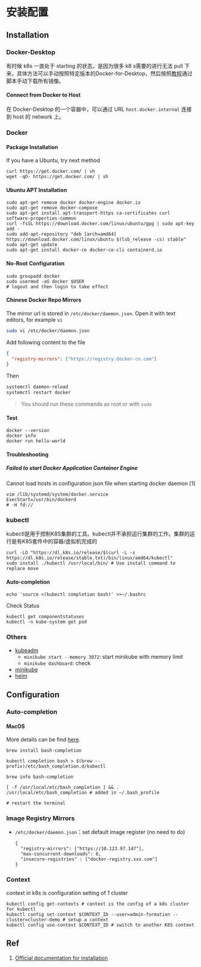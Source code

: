 # 安装配置

## Installation

### Docker-Desktop

有时候 k8s 一直处于 starting 的状态，是因为很多 k8 s需要的进行无法 pull 下来，具体方法可以手动按照特定版本的Docker-for-Desktop，然后按照[教程](https://github.com/gotok8s/k8s-docker-desktop-for-mac)通过脚本手动下载所有镜像。

#### Connect from Docker to Host

在 Docker-Desktop 的一个容器中，可以通过 URL `host.docker.internal` 连接到 host 的 network 上。

### Docker

#### Package Installation

If you have a Ubuntu, try next method

```shell
curl https://get.docker.com/ | sh
wget -qO- https://get.docker.com/ | sh
```

#### Ubuntu APT Installation

```shell
sudo apt-get remove docker docker-engine docker.io
sudo apt-get remove docker-compose
sudo apt-get install apt-transport-https ca-certificates curl software-properties-common
curl -fsSL https://download.docker.com/linux/ubuntu/gpg | sudo apt-key add -
sudo add-apt-repository "deb [arch=amd64] https://download.docker.com/linux/ubuntu $(lsb_release -cs) stable"
sudo apt-get update
sudo apt-get install docker-ce docker-ce-cli containerd.io
```

#### No-Root Configuration

```shell
sudo groupadd docker
sudo usermod -aG docker $USER
# logout and then login to take effect
```

#### Chinese Docker Repo Mirrors

The mirror url is stored in `/etc/docker/daemon.json`. Open it with text editors, for example `vi`

```bash
sudo vi /etc/docker/daemon.json
```

Add following content to the file

```json
{
  "registry-mirrors": ["https://registry.docker-cn.com"]
}
```

Then

```bash
systemctl daemon-reload
systemctl restart docker
```

> You should run these commands as root or with `sudo`

#### Test

```shell
docker --version
docker info
docker run hello-world
```

#### Troubleshooting

##### Failed to start Docker Application Container Engine

Cannot load hosts in configuration json file when starting docker daemon \[1\]

```shell
vim /lib/systemd/system/docker.service
ExecStart=/usr/bin/dockerd
# -H fd://
```

### kubectl

kubectl是用于控制K8S集群的工具。kubectl并不承担运行集群的工作。集群的运行是有K8S套件中的容器/虚拟机完成的

```shell
curl -LO "https://dl.k8s.io/release/$(curl -L -s https://dl.k8s.io/release/stable.txt)/bin/linux/amd64/kubectl"
sudo install ./kubectl /usr/local/bin/ # Use install command to replace move
```

#### Auto-completion

```shell
echo 'source <(kubectl completion bash)' >>~/.bashrc
```

Check Status

```shell
kubectl get componentstatuses
kubectl -n kube-system get pod
```

### Others

- [kubeadm](kubeadm/README.md)
  - `minikube start --memory 3072`: start minikube with memory limit
  - `minikube dashboard`: check
- [minikube](minikube/README.md)
- [helm](../50_helm/README.md)

## Configuration

### Auto-completion

#### MacOS

More details can be find [here](https://www.e-learn.cn/content/qita/2054926).

```shell
brew install bash-completion

kubectl completion bash > $(brew -- prefix)/etc/bash_completion.d/kubectl

brew info bash-completion

[ -f /usr/local/etc/bash_completion ] && . /usr/local/etc/bash_completion # added in ~/.bash_profile

# restart the terminal
```

### Image Registry Mirrors

- `/etc/docker/daemon.json`：set default image register (no need to do)

  ```shell
  {
    "registry-mirrors": ["https://10.123.97.147"],  
    "max-concurrent-downloads": 6,
    "insecure-registries" : ["docker-registry.xxx.com"] 
  }
  ```

### Context

context in k8s is configuration setting of 1 cluster

```shell
kubectl config get-contexts # context is the config of a k8s cluster for kubectl
kubectl config set-context $CONTEXT_ID --user=admin-formation --cluster=cluster-demo # setup a context
kubectl config use-context $CONTEXT_ID # switch to another K8S context
```

## Ref

1. [Official documentation for installation](https://docs.docker.com/install/linux/docker-ce/ubuntu/)
